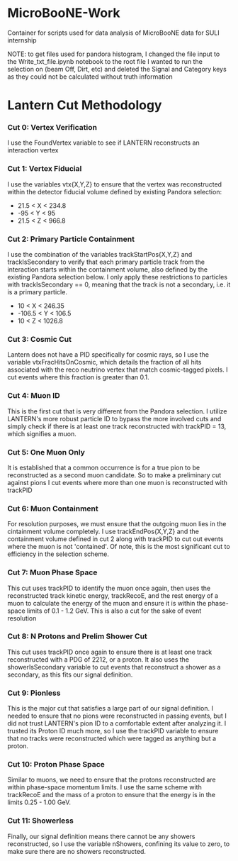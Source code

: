 # MicroBooNE-Work
Container for scripts used for data analysis of MicroBooNE data for SULI internship


NOTE: to get files used for pandora histogram, I changed the file input to the Write_txt_file.ipynb notebook to the root file I wanted to run the selection on (beam Off, Dirt, etc) and deleted the Signal and Category keys as they could not be calculated without truth information


# Lantern Cut Methodology
### Cut 0: Vertex Verification
I use the FoundVertex variable to see if LANTERN reconstructs an interaction vertex

### Cut 1: Vertex Fiducial
I use the variables vtx{X,Y,Z} to ensure that the vertex was reconstructed within the detector fiducial volume defined by existing Pandora selection:
* 21.5 < X < 234.8
* -95 < Y < 95
* 21.5 < Z < 966.8

### Cut 2: Primary Particle Containment
I use the combination of the variables trackStartPos{X,Y,Z} and trackIsSecondary to verify that each primary particle track from the interaction starts within the containment volume, also defined by the existing Pandora selection below. I only apply these restrictions to particles with trackIsSecondary == 0, meaning that the track is not a secondary, i.e. it is a primary particle.
* 10 < X < 246.35
* -106.5 < Y < 106.5
* 10 < Z < 1026.8

### Cut 3: Cosmic Cut
Lantern does not have a PID specifically for cosmic rays, so I use the variable vtxFracHitsOnCosmic, which details the fraction of all hits associated with the reco neutrino vertex that match cosmic-tagged pixels. I cut events where this fraction is greater than 0.1.

### Cut 4: Muon ID
This is the first cut that is very different from the Pandora selection. I utilize LANTERN's more robust particle ID to bypass the more involved cuts and simply check if there is at least one track reconstructed with trackPID = 13, which signifies a muon.

### Cut 5: One Muon Only
It is established that a common occurrence is for a true pion to be reconstructed as a second muon candidate. So to make a preliminary cut against pions I cut events where more than one muon is reconstructed with trackPID

### Cut 6: Muon Containment
For resolution purposes, we must ensure that the outgoing muon lies in the cintainment volume completely. I use trackEndPos{X,Y,Z} and the containment volume defined in cut 2 along with trackPID to cut out events where the muon is not 'contained'. Of note, this is the most significant cut to efficiency in the selection scheme.

### Cut 7: Muon Phase Space
This cut uses trackPID to identify the muon once again, then uses the reconstructed track kinetic energy, trackRecoE, and the rest energy of a muon to calculate the energy of the muon and ensure it is within the phase-space limits of 0.1 - 1.2 GeV. This is also a cut for the sake of event resolution

### Cut 8: N Protons and Prelim Shower Cut
This cut uses trackPID once again to ensure there is at least one track reconstructed with a PDG of 2212, or a proton. It also uses the showerIsSecondary variable to cut events that reconstruct a shower as a secondary, as this fits our signal definition. 

### Cut 9: Pionless
This is the major cut that satisfies a large part of our signal definition. I needed to ensure that no pions were reconstructed in passing events, but I did not trust LANTERN's pion ID to a comfortable extent after analyzing it. I trusted its Proton ID much more, so I use the trackPID variable to ensure that no tracks were reconstructed which were tagged as anything but a proton.

### Cut 10: Proton Phase Space
Similar to muons, we need to ensure that the protons reconstructed are within phase-space momentum limits. I use the same scheme with trackRecoE and the mass of a proton to ensure that the energy is in the limits 0.25 - 1.00 GeV.

### Cut 11: Showerless
Finally, our signal definition means there cannot be any showers reconstructed, so I use the variable nShowers, confining its value to zero, to make sure there are no showers reconstructed. 
